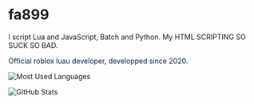 # fa899
I script Lua and JavaScript, Batch and Python.
My HTML SCRIPTING SO SUCK SO BAD.

<font color="rgb(210,5,2)">Official roblox luau developer, developped since 2020.</font>

![Most Used Languages](https://github-readme-stats.vercel.app/api/top-langs?username=fa899&theme=dark&layout=compact,PAT_1=5)

![GitHub Stats](https://github-readme-stats.vercel.app/api?username=fa899&theme=dark&hide=prs,issues&show_icons=true,PAT_1=5)

